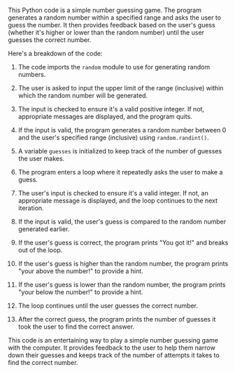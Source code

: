 This Python code is a simple number guessing game. The program generates a random number within a specified range and asks the user to guess the number. It then provides feedback based on the user's guess (whether it's higher or lower than the random number) until the user guesses the correct number.

Here's a breakdown of the code:

1. The code imports the `random` module to use for generating random numbers.

2. The user is asked to input the upper limit of the range (inclusive) within which the random number will be generated.

3. The input is checked to ensure it's a valid positive integer. If not, appropriate messages are displayed, and the program quits.

4. If the input is valid, the program generates a random number between 0 and the user's specified range (inclusive) using `random.randint()`.

5. A variable `guesses` is initialized to keep track of the number of guesses the user makes.

6. The program enters a loop where it repeatedly asks the user to make a guess.

7. The user's input is checked to ensure it's a valid integer. If not, an appropriate message is displayed, and the loop continues to the next iteration.

8. If the input is valid, the user's guess is compared to the random number generated earlier.

9. If the user's guess is correct, the program prints "You got it!" and breaks out of the loop.

10. If the user's guess is higher than the random number, the program prints "your above the number!" to provide a hint.

11. If the user's guess is lower than the random number, the program prints "your below the number!" to provide a hint.

12. The loop continues until the user guesses the correct number.

13. After the correct guess, the program prints the number of guesses it took the user to find the correct answer.

This code is an entertaining way to play a simple number guessing game with the computer. It provides feedback to the user to help them narrow down their guesses and keeps track of the number of attempts it takes to find the correct number.
